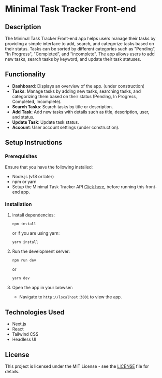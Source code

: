 # Minimal Task Tracker Front-end

## Description

The Minimal Task Tracker Front-end app helps users manage their tasks by providing a simple interface to add, search, and categorize tasks based on their status. Tasks can be sorted by different categories such as "Pending", "In Progress", "Completed", and "Incomplete". The app allows users to add new tasks, search tasks by keyword, and update their task statuses.

## Functionality

- **Dashboard**: Displays an overview of the app. (under construction)
- **Tasks**: Manage tasks by adding new tasks, searching tasks, and categorizing them based on their status (Pending, In Progress, Completed, Incomplete).
- **Search Tasks**: Search tasks by title or description.
- **Add Task**: Add new tasks with details such as title, description, user, and status.
- **Update Task**: Update task status.
- **Account**: User account settings (under construction).

## Setup Instructions

### Prerequisites

Ensure that you have the following installed:

- Node.js (v18 or later)
- npm or yarn
- Setup the Minimal Task Tracker API [Click here](https://github.com/eegyolk/minimal-task-tracker-api), before running this front-end app.

### Installation

1. Install dependencies:

   ```bash
   npm install
   ```

   or if you are using yarn:

   ```bash
   yarn install
   ```

2. Run the development server:

   ```bash
   npm run dev
   ```

   or

   ```bash
   yarn dev
   ```

3. Open the app in your browser:
   - Navigate to `http://localhost:3001` to view the app.

## Technologies Used

- Next.js
- React
- Tailwind CSS
- Headless UI

## License

This project is licensed under the MIT License - see the [LICENSE](LICENSE) file for details.
